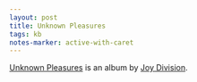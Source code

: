 ```yaml
---
layout: post
title: Unknown Pleasures
tags: kb
notes-marker: active-with-caret
---
```

[Unknown Pleasures](https://en.wikipedia.org/wiki/Unknown_Pleasures) is an album by [Joy Division](https://en.wikipedia.org/wiki/Joy_Division).

